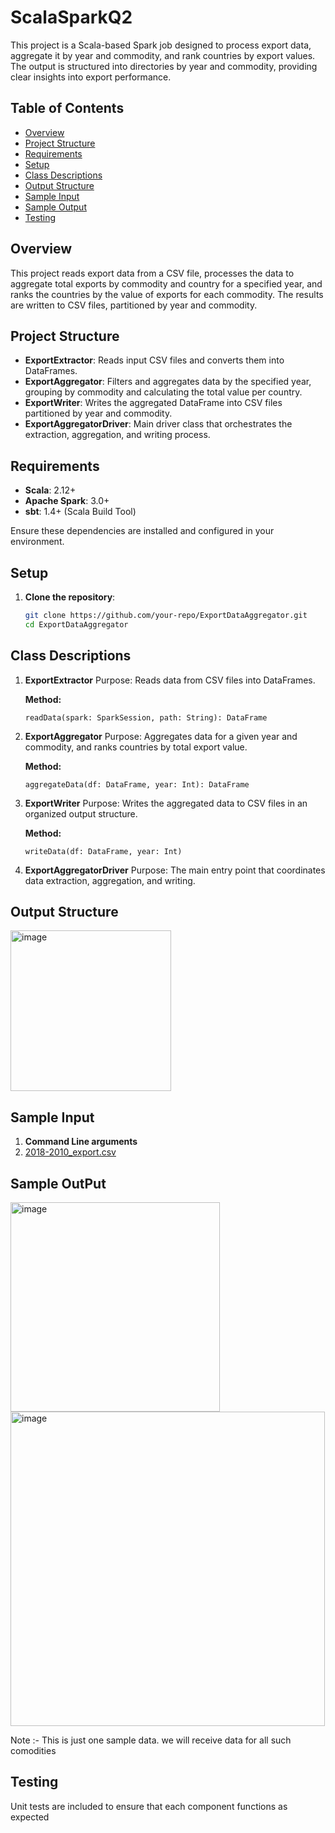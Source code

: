 # ScalaSparkQ2



This project is a Scala-based Spark job designed to process export data, aggregate it by year and commodity, and rank countries by export values. The output is structured into directories by year and commodity, providing clear insights into export performance.

## Table of Contents
- [Overview](#overview)
- [Project Structure](#project-structure)
- [Requirements](#requirements)
- [Setup](#setup)
- [Class Descriptions](#class-descriptions)
- [Output Structure](#output-structure)
- [Sample Input](#sample-input)
- [Sample Output](#sample-Output)
- [Testing](#testing)

## Overview
This project reads export data from a CSV file, processes the data to aggregate total exports by commodity and country for a specified year, and ranks the countries by the value of exports for each commodity. The results are written to CSV files, partitioned by year and commodity.

## Project Structure
- **ExportExtractor**: Reads input CSV files and converts them into DataFrames.
- **ExportAggregator**: Filters and aggregates data by the specified year, grouping by commodity and calculating the total value per country.
- **ExportWriter**: Writes the aggregated DataFrame into CSV files partitioned by year and commodity.
- **ExportAggregatorDriver**: Main driver class that orchestrates the extraction, aggregation, and writing process.

## Requirements
- **Scala**: 2.12+
- **Apache Spark**: 3.0+
- **sbt**: 1.4+ (Scala Build Tool)

Ensure these dependencies are installed and configured in your environment.

## Setup
1. **Clone the repository**:
   ```bash
   git clone https://github.com/your-repo/ExportDataAggregator.git
   cd ExportDataAggregator
## Class Descriptions
1. **ExportExtractor**
   Purpose: Reads data from CSV files into DataFrames.

   **Method:**
   ```text
   readData(spark: SparkSession, path: String): DataFrame

2. **ExportAggregator**
   Purpose: Aggregates data for a given year and commodity, and ranks countries by total export value.

   **Method:**
   ```text
   aggregateData(df: DataFrame, year: Int): DataFrame
   
3. **ExportWriter**
  Purpose: Writes the aggregated data to CSV files in an organized output structure.

   **Method:**
   ```text
   writeData(df: DataFrame, year: Int)
4. **ExportAggregatorDriver**
   Purpose: The main entry point that coordinates data extraction, aggregation, and writing.

## Output Structure

<img width="257" alt="image" src="https://github.com/user-attachments/assets/57d2102c-18b9-4242-aab7-928f20b86ba5">



## Sample Input 
1. **Command Line arguments**
   <year>
2. [2018-2010_export.csv](https://drive.google.com/file/d/1ev-30a1L0okJSGhlfqndSNr_QDqjS4-p/view?usp=sharing)

## Sample OutPut

<img width="335" alt="image" src="https://github.com/user-attachments/assets/184dcb91-0104-48f2-9950-78bd6ee77d9d">


<img width="503" alt="image" src="https://github.com/user-attachments/assets/00b421ab-7edc-4529-8556-4e3bf101f060">


Note :- This is just one sample data. we will receive data for all such comodities

## Testing
Unit tests are included to ensure that each component functions as expected
